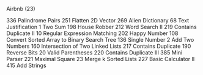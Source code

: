 Airbnb (23)

336 Palindrome Pairs
251 Flatten 2D Vector
269 Alien Dictionary
68 Text Justification
1 Two Sum
198 House Robber
212 Word Search II
219 Contains Duplicate II
10 Regular Expression Matching
202 Happy Number
108 Convert Sorted Array to Binary Search Tree
136 Single Number
2 Add Two Numbers
160 Intersection of Two Linked Lists
217 Contains Duplicate
190 Reverse Bits
20 Valid Parentheses
220 Contains Duplicate III
385 Mini Parser
221 Maximal Square
23 Merge k Sorted Lists
227 Basic Calculator II
415 Add Strings
